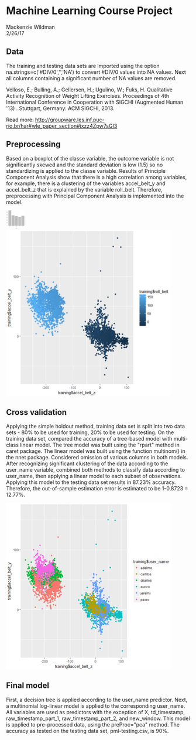 <html>
<body>

<h1>Machine Learning Course Project</h1>

<p>Mackenzie Wildman<br>2/26/17</p>

<h2>Data</h2>
<p>The training and testing data sets are imported using the option na.strings=c('#DIV/0','','NA') to convert #DIV/0 values into NA values. Next all columns containing a significant number of NA values are removed.</p>
<p>Velloso, E.; Bulling, A.; Gellersen, H.; Ugulino, W.; Fuks, H. Qualitative Activity Recognition of Weight Lifting Exercises. Proceedings of 4th International Conference in Cooperation with SIGCHI (Augmented Human '13) . Stuttgart, Germany: ACM SIGCHI, 2013.

Read more: http://groupware.les.inf.puc-rio.br/har#wle_paper_section#ixzz4Zpw7sGI3</p>

<h2>Preprocessing</h2>

<p>
Based on a boxplot of the classe variable, the outcome variable is not significantly skewed and the standard deviation is low (1.5) so no standardizing is applied to the classe variable. Results of Principle Component Analysis show that there is a high correlation among variables, for example, there is a clustering of the variables accel_belt_y and accel_belt_z that is explained by the variable roll_belt. Therefore, preprocessing with Principal Component Analysis is implemented into the model. 
</p>

<img src="https://github.com/mackenziewildman/Fitness-Device-Project/blob/master/analysisCompiled_files/classe_barplot.jpg" alt="Figure" style="width:50px;height:50px;">
<br>
<img src="https://github.com/mackenziewildman/Fitness-Device-Project/blob/master/analysisCompiled_files/belt_accel_plot.jpg" alt="Figure" style="width:448px;height:454px;">

<h2>Cross validation</h2>
<p>
Applying the simple holdout method, training data set is split into two data sets - 80% to be used for training, 20% to be used for testing. On the training data set, compared the accuracy of a tree-based model with multi-class linear model. The tree model was built using the "rpart" method in caret package. The linear model was built using the function multinom() in the nnet package. Considered omission of various columns in both models. After recognizing significant clustering of the data according to the user_name variable, combined both methods to classify data according to user_name, then applying a linear model to each subset of observations. Applying this model to the testing data set results in 87.23% accuracy. Therefore, the out-of-sample estimation error is estimated to be 1-0.8723 = 12.77%.
</p>

<img src="https://github.com/mackenziewildman/Fitness-Device-Project/blob/master/analysisCompiled_files/cluster_user_name.jpg" alt="Figure" style="width:451px;height:453.5px;">

<h2>Final model</h2>
<p>
First, a decision tree is applied according to the user_name predictor. Next, a multinomial log-linear model is applied to the corresponding user_name. All variables are used as predictors with the exception of X, td_timestamp, raw_timestamp_part_1, raw_timestamp_part_2, and new_window. This model is applied to pre-processed data, using the preProc="pca" method. The accuracy as tested on the testing data set, pml-testing.csv, is 90%.
</p>

</body>
</html>
